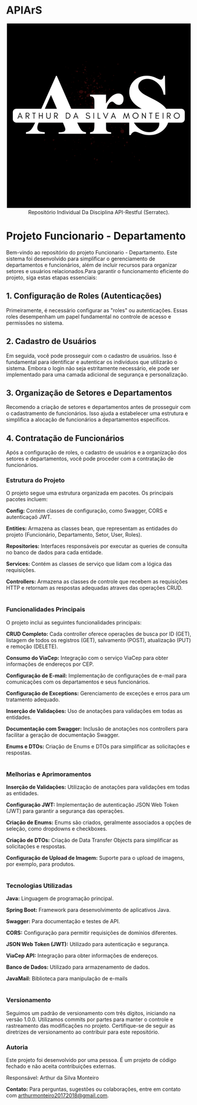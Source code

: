# APIArS
<div align="center">
  <img  src="./logo_individual.png">
</div>
<div align="center">
    Repositório Individual Da Disciplina API-Restful (Serratec).
</div>

# Projeto Funcionario - Departamento
Bem-vindo ao repositório do projeto Funcionario - Departamento. Este sistema foi desenvolvido para simplificar o gerenciamento de departamentos e funcionários, além de incluir recursos para organizar setores e usuários relacionados.Para garantir o funcionamento eficiente do projeto, siga estas etapas essenciais:

## 1. Configuração de Roles (Autenticações) 
Primeiramente, é necessário configurar as "roles" ou autenticações. Essas roles desempenham um papel fundamental no controle de acesso e permissões no sistema.

## 2. Cadastro de Usuários
Em seguida, você pode prosseguir com o cadastro de usuários. Isso é fundamental para identificar e autenticar os indivíduos que utilizarão o sistema. Embora o login não seja estritamente necessário, ele pode ser implementado para uma camada adicional de segurança e personalização.

## 3. Organização de Setores e Departamentos
Recomendo a criação de setores e departamentos antes de prosseguir com o cadastramento de funcionários. Isso ajuda a estabelecer uma estrutura e simplifica a alocação de funcionários a departamentos específicos.

## 4. Contratação de Funcionários
Após a configuração de roles, o cadastro de usuários e a organização dos setores e departamentos, você pode proceder com a contratação de funcionários. 

### Estrutura do Projeto
O projeto segue uma estrutura organizada em pacotes. Os principais pacotes incluem:

<strong>Config:</strong> Contém classes de configuração, como Swagger, CORS e autenticaçaõ JWT.

<strong>Entities:</strong> Armazena as classes bean, que representam as entidades do projeto (Funcionário, Departamento, Setor, User, Roles).

<strong>Repositories:</strong> Interfaces responsáveis por executar as queries de consulta no banco de dados para cada entidade.

<strong>Services:</strong> Contém as classes de serviço que lidam com a lógica das requisições.

<strong>Controllers:</strong> Armazena as classes de controle que recebem as requisições HTTP e retornam as respostas adequadas atraves das operações CRUD.
<br><br>

### Funcionalidades Principais

O projeto inclui as seguintes funcionalidades principais:

<strong>CRUD Completo:</strong> Cada controller oferece operações de busca por ID (GET), listagem de todos os registros (GET), salvamento (POST), atualização (PUT) e remoção (DELETE).

<strong>Consumo do ViaCep:</strong> Integração com o serviço ViaCep para obter informações de endereços por CEP.

<strong>Configuração de E-mail:</strong> Implementação de configurações de e-mail para comunicações com os departamentos e seus funcionários.

<strong>Configuração de Exceptions:</strong> Gerenciamento de exceções e erros para um tratamento adequado.

<strong>Inserção de Validações:</strong> Uso de anotações para validações em todas as entidades.

<strong>Documentação com Swagger:</strong> Inclusão de anotações nos controllers para facilitar a geração de documentação Swagger.

<strong>Enums e DTOs:</strong> Criação de Enums e DTOs para simplificar as solicitações e respostas.
<br><br>

### Melhorias e Aprimoramentos

<strong>Inserção de Validações:</strong> Utilização de anotações para validações em todas as entidades.

<strong>Configuração JWT:</strong> Implementação de autenticação JSON Web Token (JWT) para garantir a segurança das operações.

<strong>Criação de Enums:</strong> Enums são criados, geralmente associados a opções de seleção, como dropdowns e checkboxes.

<strong>Criação de DTOs:</strong> Criação de Data Transfer Objects para simplificar as solicitações e respostas.

<strong>Configuração de Upload de Imagem:</strong> Suporte para o upload de imagens, por exemplo, para produtos.
<br><br>

### Tecnologias Utilizadas

<strong>Java:</strong> Linguagem de programação principal.

<strong>Spring Boot:</strong> Framework para desenvolvimento de aplicativos Java.

<strong>Swagger:</strong> Para documentação e testes de API.

<strong>CORS:</strong> Configuração para permitir requisições de domínios diferentes.

<strong>JSON Web Token (JWT):</strong> Utilizado para autenticação e segurança.

<strong>ViaCep API:</strong> Integração para obter informações de endereços.

<strong>Banco de Dados:</strong> Utilizado para armazenamento de dados.

<strong>JavaMail:</strong> Biblioteca para manipulação de e-mails
<br><br>

### Versionamento

Seguimos um padrão de versionamento com três dígitos, iniciando na versão 1.0.0. Utilizamos commits por partes para manter o controle e rastreamento das modificações no projeto. Certifique-se de seguir as diretrizes de versionamento ao contribuir para este repositório.

### Autoria

Este projeto foi desenvolvido por uma pessoa. É um projeto de código fechado e não aceita contribuições externas.

Responsável: Arthur da Silva Monteiro

<strong>Contato:</strong>
Para perguntas, sugestões ou colaborações, entre em contato com arthurmonteiro20172018@gmail.com.
